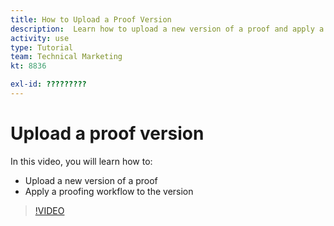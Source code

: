 ```yaml
---
title: How to Upload a Proof Version
description:  Learn how to upload a new version of a proof and apply a proofing workflow to the version in [!DNL Adobe Workfront].
activity: use
type: Tutorial
team: Technical Marketing
kt: 8836

exl-id: ?????????
---
```

# Upload a proof version

In this video, you will learn how to:

* Upload a new version of a proof
* Apply a proofing workflow to the version

>[!VIDEO](https://video.tv.adobe.com/v/336096/?quality=12)
